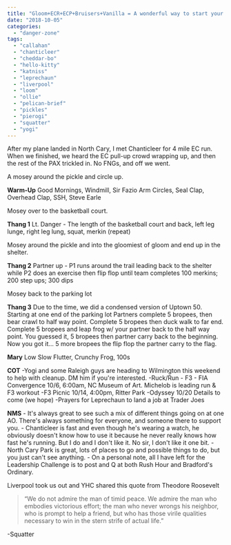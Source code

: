 ```yaml
---
title: "Gloom+ECR+ECP+Bruisers+Vanilla = A wonderful way to start your day"
date: "2018-10-05"
categories: 
  - "danger-zone"
tags: 
  - "callahan"
  - "chanticleer"
  - "cheddar-bo"
  - "hello-kitty"
  - "katniss"
  - "leprechaun"
  - "liverpool"
  - "loom"
  - "ollie"
  - "pelican-brief"
  - "pickles"
  - "pierogi"
  - "squatter"
  - "yogi"
---
```


After my plane landed in North Cary, I met Chanticleer for 4 mile EC run. When we finished, we heard the EC pull-up crowd wrapping up, and then the rest of the PAX trickled in. No FNGs, and off we went.

A mosey around the pickle and circle up.

**Warm-Up** Good Mornings, Windmill, Sir Fazio Arm Circles, Seal Clap, Overhead Clap, SSH, Steve Earle

Mosey over to the basketball court.

**Thang 1** Lt. Danger - The length of the basketball court and back, left leg lunge, right leg lung, squat, merkin (repeat)

Mosey around the pickle and into the gloomiest of gloom and end up in the shelter.

**Thang 2** Partner up - P1 runs around the trail leading back to the shelter while P2 does an exercise then flip flop until team completes 100 merkins; 200 step ups; 300 dips

Mosey back to the parking lot

**Thang 3** Due to the time, we did a condensed version of Uptown 50. Starting at one end of the parking lot Partners complete 5 bropees, then bear crawl to half way point. Complete 5 bropees then duck walk to far end. Complete 5 bropees and leap frog w/ your partner back to the half way point. You guessed it, 5 bropees then partner carry back to the beginning. Now you got it... 5 more bropees the flip flop the partner carry to the flag.

**Mary** Low Slow Flutter, Crunchy Frog, 100s

**COT** -Yogi and some Raleigh guys are heading to Wilmington this weekend to help with cleanup. DM him if you're interested. -Ruck/Run - F3 - FIA Convergence 10/6, 6:00am, NC Museum of Art. Michelob is leading run & F3 workout -F3 Picnic 10/14, 4:00pm, Ritter Park -Odyssey 10/20 Details to come (we hope) -Prayers for Leprechaun to land a job at Trader Joes

**NMS** - It's always great to see such a mix of different things going on at one AO. There's always something for everyone, and someone there to support you. - Chanticleer is fast and even though he's wearing a watch, he obviously doesn't know how to use it because he never really knows how fast he's running. But I do and I don't like it. No sir, I don't like it one bit. - North Cary Park is great, lots of places to go and possible things to do, but you just can't see anything. - On a personal note, all I have left for the Leadership Challenge is to post and Q at both Rush Hour and Bradford's Ordinary.

Liverpool took us out and YHC shared this quote from Theodore Roosevelt

> “We do not admire the man of timid peace. We admire the man who embodies victorious effort; the man who never wrongs his neighbor, who is prompt to help a friend, but who has those virile qualities necessary to win in the stern strife of actual life.”

\-Squatter

